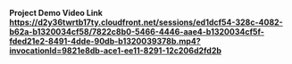 <b>Project Demo Video Link<b><br>https://d2y36twrtb17ty.cloudfront.net/sessions/ed1dcf54-328c-4082-b62a-b1320034cf58/7822c8b0-5466-4446-aae4-b1320034cf5f-fded21e2-8491-4dde-90db-b1320039378b.mp4?invocationId=9821e8db-ace1-ee11-8291-12c206d2fd2b
